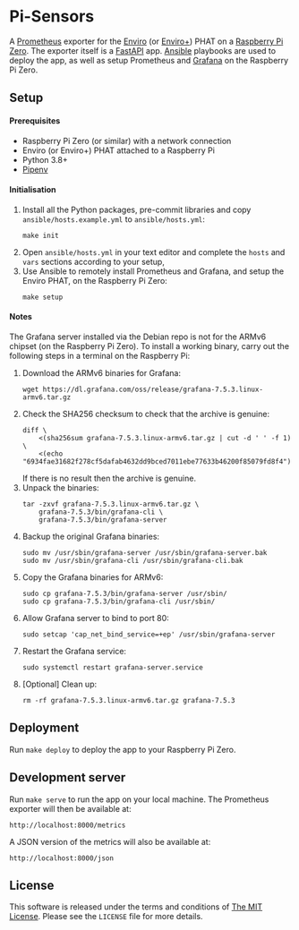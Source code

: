 # Pi-Sensors

A [Prometheus] exporter for the [Enviro] (or [Enviro+]) PHAT on a [Raspberry Pi
Zero]. The exporter itself is a [FastAPI] app. [Ansible] playbooks are used to
deploy the app, as well as setup Prometheus and [Grafana] on the Raspberry Pi
Zero.

## Setup

#### Prerequisites

+ Raspberry Pi Zero (or similar) with a network connection
+ Enviro (or Enviro+) PHAT attached to a Raspberry Pi
+ Python 3.8+
+ [Pipenv]

#### Initialisation

1. Install all the Python packages, pre-commit libraries and copy
   `ansible/hosts.example.yml` to `ansible/hosts.yml`:
   ```
   make init
   ```
1. Open `ansible/hosts.yml` in your text editor and complete the `hosts` and
   `vars` sections according to your setup,
1. Use Ansible to remotely install Prometheus and Grafana, and setup the Enviro
   PHAT, on the Raspberry Pi Zero:
   ```
   make setup
   ```

#### Notes

The Grafana server installed via the Debian repo is not for the ARMv6 chipset
(on the Raspberry Pi Zero). To install a working binary, carry out the following
steps in a terminal on the Raspberry Pi:

1. Download the ARMv6 binaries for Grafana:
   ```
   wget https://dl.grafana.com/oss/release/grafana-7.5.3.linux-armv6.tar.gz
   ```
1. Check the SHA256 checksum to check that the archive is genuine:
   ```
   diff \
       <(sha256sum grafana-7.5.3.linux-armv6.tar.gz | cut -d ' ' -f 1) \
       <(echo "6934fae31682f278cf5dafab4632dd9bced7011ebe77633b46200f85079fd8f4")
   ```
   If there is no result then the archive is genuine.
1. Unpack the binaries:
   ```
   tar -zxvf grafana-7.5.3.linux-armv6.tar.gz \
       grafana-7.5.3/bin/grafana-cli \
       grafana-7.5.3/bin/grafana-server
   ```
1. Backup the original Grafana binaries:
   ```
   sudo mv /usr/sbin/grafana-server /usr/sbin/grafana-server.bak
   sudo mv /usr/sbin/grafana-cli /usr/sbin/grafana-cli.bak
   ```
1. Copy the Grafana binaries for ARMv6:
   ```
   sudo cp grafana-7.5.3/bin/grafana-server /usr/sbin/
   sudo cp grafana-7.5.3/bin/grafana-cli /usr/sbin/
   ```
1. Allow Grafana server to bind to port 80:
   ```
   sudo setcap 'cap_net_bind_service=+ep' /usr/sbin/grafana-server
   ```
1. Restart the Grafana service:
   ```
   sudo systemctl restart grafana-server.service
   ```
1. [Optional] Clean up:
   ```
   rm -rf grafana-7.5.3.linux-armv6.tar.gz grafana-7.5.3
   ```

## Deployment

Run `make deploy` to deploy the app to your Raspberry Pi Zero.

## Development server

Run `make serve` to run the app on your local machine. The Prometheus exporter
will then be available at:

    http://localhost:8000/metrics

A JSON version of the metrics will also be available at:

    http://localhost:8000/json

## License

This software is released under the terms and conditions of [The MIT License].
Please see the `LICENSE` file for more details.

[Ansible]: https://www.ansible.com/ "Ansible"
[Enviro+]: https://shop.pimoroni.com/products/enviro?variant=31155658457171 "Enviro+"
[Enviro]: https://shop.pimoroni.com/products/enviro?variant=31155658489939 "Enviro"
[FastAPI]: https://fastapi.tiangolo.com/ "FastAPI"
[Grafana]: https://grafana.com "Grafana"
[Pipenv]: https://pipenv.pypa.io/en/latest/ "Pipenv"
[Prometheus]: https://prometheus.io/ "Prometheus"
[Raspberry Pi Zero]: https://www.raspberrypi.org/products/raspberry-pi-zero/ "Raspberry Pi Zero"
[The MIT License]: http://www.opensource.org/licenses/mit-license.php "The MIT License"
